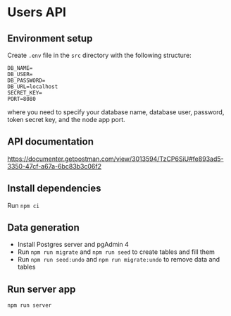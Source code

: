 # Users API

## Environment setup

Create `.env` file in the `src` directory with the following structure:

```
DB_NAME=
DB_USER=
DB_PASSWORD=
DB_URL=localhost
SECRET_KEY=
PORT=8080
```

where you need to specify your database name, database user, password, token secret key, and the node app port.

## API documentation

https://documenter.getpostman.com/view/3013594/TzCP6SiU#fe893ad5-3350-47cf-a67a-6bc83b3c06f2

## Install dependencies

Run `npm ci`

## Data generation

- Install Postgres server and pgAdmin 4
- Run `npm run migrate` and `npm run seed` to create tables and fill them
- Run `npm run seed:undo` and `npm run migrate:undo` to remove data and tables

## Run server app

`npm run server`
